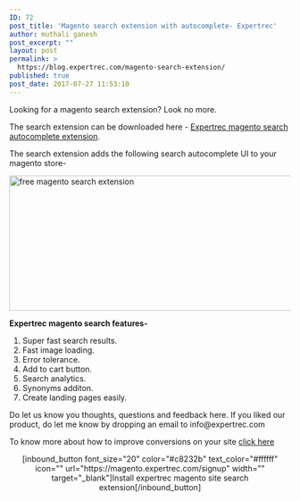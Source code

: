```yaml
---
ID: 72
post_title: 'Magento search extension with autocomplete- Expertrec'
author: muthali ganesh
post_excerpt: ""
layout: post
permalink: >
  https://blog.expertrec.com/magento-search-extension/
published: true
post_date: 2017-07-27 11:53:10
---
```

Looking for a magento search extension? Look no more.

The search extension can be downloaded here - <a href="https://magento.expertrec.com/signup" target="_blank" rel="noopener">Expertrec magento search autocomplete extension</a>.

The search extension adds the following search autocomplete UI to your magento store-

<img class="wp-image-581 size-full aligncenter" src="https://blog.expertrec.com/wp-content/uploads/2017/09/expertrec-search.gif" alt="free magento search extension" width="600" height="242" />

<strong>Expertrec magento search features-</strong>
<ol>
 	<li>Super fast search results.</li>
 	<li>Fast image loading.</li>
 	<li>Error tolerance.</li>
 	<li>Add to cart button.</li>
 	<li>Search analytics.</li>
 	<li>Synonyms additon.</li>
 	<li>Create landing pages easily.</li>
</ol>
Do let us know you thoughts, questions and feedback here. If you liked our product, do let me know by dropping an email to info@expertrec.com

To know more about how to improve conversions on your site <a href="http://expertrec.com">click here</a>
<p style="text-align: center;">[inbound_button font_size="20" color="#c8232b" text_color="#ffffff" icon="" url="https://magento.expertrec.com/signup" width="" target="_blank"]Install expertrec magento site search extension[/inbound_button]</p>